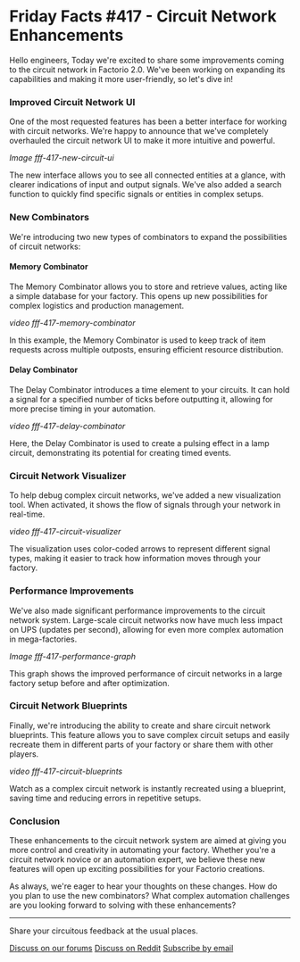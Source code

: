 <!-- Command for generating this post: python create_new_blogpost.py --blogpost_number 417 --prev_blogpost_as_examples 412 413 414 415 416 -->

# Friday Facts #417 - Circuit Network Enhancements

Hello engineers,
Today we're excited to share some improvements coming to the circuit network in Factorio 2.0. We've been working on expanding its capabilities and making it more user-friendly, so let's dive in!

### Improved Circuit Network UI

One of the most requested features has been a better interface for working with circuit networks. We're happy to announce that we've completely overhauled the circuit network UI to make it more intuitive and powerful.

*Image fff-417-new-circuit-ui*

The new interface allows you to see all connected entities at a glance, with clearer indications of input and output signals. We've also added a search function to quickly find specific signals or entities in complex setups.

### New Combinators

We're introducing two new types of combinators to expand the possibilities of circuit networks:

#### Memory Combinator

The Memory Combinator allows you to store and retrieve values, acting like a simple database for your factory. This opens up new possibilities for complex logistics and production management.

*video fff-417-memory-combinator*

In this example, the Memory Combinator is used to keep track of item requests across multiple outposts, ensuring efficient resource distribution.

#### Delay Combinator

The Delay Combinator introduces a time element to your circuits. It can hold a signal for a specified number of ticks before outputting it, allowing for more precise timing in your automation.

*video fff-417-delay-combinator*

Here, the Delay Combinator is used to create a pulsing effect in a lamp circuit, demonstrating its potential for creating timed events.

### Circuit Network Visualizer

To help debug complex circuit networks, we've added a new visualization tool. When activated, it shows the flow of signals through your network in real-time.

*video fff-417-circuit-visualizer*

The visualization uses color-coded arrows to represent different signal types, making it easier to track how information moves through your factory.

### Performance Improvements

We've also made significant performance improvements to the circuit network system. Large-scale circuit networks now have much less impact on UPS (updates per second), allowing for even more complex automation in mega-factories.

*Image fff-417-performance-graph*

This graph shows the improved performance of circuit networks in a large factory setup before and after optimization.

### Circuit Network Blueprints

Finally, we're introducing the ability to create and share circuit network blueprints. This feature allows you to save complex circuit setups and easily recreate them in different parts of your factory or share them with other players.

*video fff-417-circuit-blueprints*

Watch as a complex circuit network is instantly recreated using a blueprint, saving time and reducing errors in repetitive setups.

### Conclusion

These enhancements to the circuit network system are aimed at giving you more control and creativity in automating your factory. Whether you're a circuit network novice or an automation expert, we believe these new features will open up exciting possibilities for your Factorio creations.

As always, we're eager to hear your thoughts on these changes. How do you plan to use the new combinators? What complex automation challenges are you looking forward to solving with these enhancements?

* * *

Share your circuitous feedback at the usual places.

[Discuss on our forums](https://forums.factorio.com/114xxx) [Discuss on Reddit](https://www.reddit.com/r/factorio/comments/xxxxxx/)
[Subscribe by email](https://newsletter.factorio.com/subscription/Km9uSnxm9)